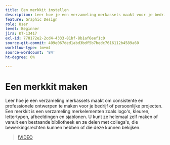 ```yaml
---
title: Een merkkit instellen
description: Leer hoe je een verzameling merkassets maakt voor je bedrijf of persoonlijke projecten
feature: Graphic Design
role: User
level: Beginner
jira: KT-13417
exl-id: 770172e2-2cd4-4333-81bf-8b1af6eef1c0
source-git-commit: 409e067ded1abd3bdf5b7bedc7616112b4589a60
workflow-type: tm+mt
source-wordcount: '84'
ht-degree: 0%

---
```


# Een merkkit maken

Leer hoe je een verzameling merkassets maakt om consistente en professionele ontwerpen te maken voor je bedrijf of persoonlijke projecten. Een merkkit is een verzameling merkelementen zoals logo&#39;s, kleuren, lettertypen, afbeeldingen en sjablonen. U kunt ze helemaal zelf maken of vanuit een bestaande bibliotheek en ze delen met collega&#39;s, die bewerkingsrechten kunnen hebben of die deze kunnen bekijken.

>[!VIDEO](https://video.tv.adobe.com/v/3420218?quality=12&learn=on&hidetitle=true)
